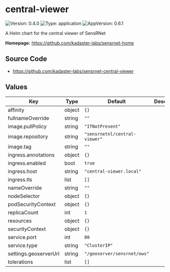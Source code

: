 # central-viewer

![Version: 0.4.0](https://img.shields.io/badge/Version-0.4.0-informational?style=flat-square) ![Type: application](https://img.shields.io/badge/Type-application-informational?style=flat-square) ![AppVersion: 0.6.1](https://img.shields.io/badge/AppVersion-0.6.1-informational?style=flat-square)

A Helm chart for the central viewer of SensRNet

**Homepage:** <https://github.com/kadaster-labs/sensrnet-home>

## Source Code

* <https://github.com/kadaster-labs/sensrnet-central-viewer>

## Values

| Key | Type | Default | Description |
|-----|------|---------|-------------|
| affinity | object | `{}` |  |
| fullnameOverride | string | `""` |  |
| image.pullPolicy | string | `"IfNotPresent"` |  |
| image.repository | string | `"sensrnetnl/central-viewer"` |  |
| image.tag | string | `""` |  |
| ingress.annotations | object | `{}` |  |
| ingress.enabled | bool | `true` |  |
| ingress.host | string | `"central-viewer.local"` |  |
| ingress.tls | list | `[]` |  |
| nameOverride | string | `""` |  |
| nodeSelector | object | `{}` |  |
| podSecurityContext | object | `{}` |  |
| replicaCount | int | `1` |  |
| resources | object | `{}` |  |
| securityContext | object | `{}` |  |
| service.port | int | `80` |  |
| service.type | string | `"ClusterIP"` |  |
| settings.geoserverUrl | string | `"/geoserver/sensrnet/ows"` |  |
| tolerations | list | `[]` |  |

